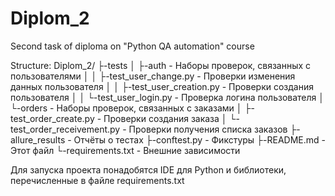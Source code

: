 # Diplom_2

Second task of diploma on "Python QA automation" course

Structure:
Diplom_2/
├-tests
│  ├-auth - Наборы проверок, связанных с пользователями
│  │  ├-test_user_change.py - Проверки изменения данных пользователя
│  │  ├-test_user_creation.py - Проверки создания пользователя
│  │  └-test_user_login.py - Проверка логина пользователя
│  └-orders - Наборы проверок, связанных с заказами
│     ├-test_order_create.py - Проверки создания заказа
│     └-test_order_receivement.py - Проверки получения списка заказов
├-allure_results - Отчёты о тестах
├-conftest.py - Фикстуры
├-README.md - Этот файл
└-requirements.txt - Внешние зависимости

Для запуска проекта понадобятся IDE для Python и библиотеки, перечисленные в файле requirements.txt
